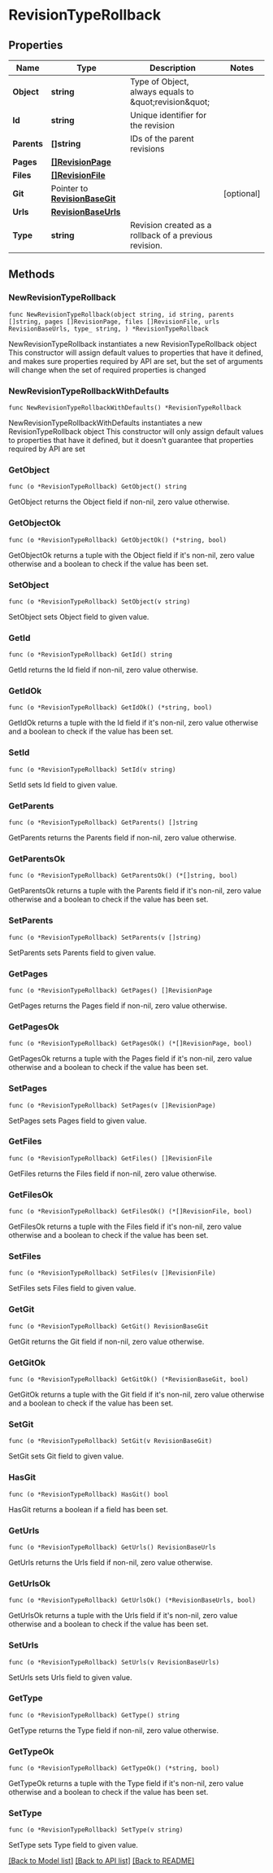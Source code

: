 # RevisionTypeRollback

## Properties

Name | Type | Description | Notes
------------ | ------------- | ------------- | -------------
**Object** | **string** | Type of Object, always equals to \&quot;revision\&quot; | 
**Id** | **string** | Unique identifier for the revision | 
**Parents** | **[]string** | IDs of the parent revisions | 
**Pages** | [**[]RevisionPage**](RevisionPage.md) |  | 
**Files** | [**[]RevisionFile**](RevisionFile.md) |  | 
**Git** | Pointer to [**RevisionBaseGit**](RevisionBaseGit.md) |  | [optional] 
**Urls** | [**RevisionBaseUrls**](RevisionBaseUrls.md) |  | 
**Type** | **string** | Revision created as a rollback of a previous revision. | 

## Methods

### NewRevisionTypeRollback

`func NewRevisionTypeRollback(object string, id string, parents []string, pages []RevisionPage, files []RevisionFile, urls RevisionBaseUrls, type_ string, ) *RevisionTypeRollback`

NewRevisionTypeRollback instantiates a new RevisionTypeRollback object
This constructor will assign default values to properties that have it defined,
and makes sure properties required by API are set, but the set of arguments
will change when the set of required properties is changed

### NewRevisionTypeRollbackWithDefaults

`func NewRevisionTypeRollbackWithDefaults() *RevisionTypeRollback`

NewRevisionTypeRollbackWithDefaults instantiates a new RevisionTypeRollback object
This constructor will only assign default values to properties that have it defined,
but it doesn't guarantee that properties required by API are set

### GetObject

`func (o *RevisionTypeRollback) GetObject() string`

GetObject returns the Object field if non-nil, zero value otherwise.

### GetObjectOk

`func (o *RevisionTypeRollback) GetObjectOk() (*string, bool)`

GetObjectOk returns a tuple with the Object field if it's non-nil, zero value otherwise
and a boolean to check if the value has been set.

### SetObject

`func (o *RevisionTypeRollback) SetObject(v string)`

SetObject sets Object field to given value.


### GetId

`func (o *RevisionTypeRollback) GetId() string`

GetId returns the Id field if non-nil, zero value otherwise.

### GetIdOk

`func (o *RevisionTypeRollback) GetIdOk() (*string, bool)`

GetIdOk returns a tuple with the Id field if it's non-nil, zero value otherwise
and a boolean to check if the value has been set.

### SetId

`func (o *RevisionTypeRollback) SetId(v string)`

SetId sets Id field to given value.


### GetParents

`func (o *RevisionTypeRollback) GetParents() []string`

GetParents returns the Parents field if non-nil, zero value otherwise.

### GetParentsOk

`func (o *RevisionTypeRollback) GetParentsOk() (*[]string, bool)`

GetParentsOk returns a tuple with the Parents field if it's non-nil, zero value otherwise
and a boolean to check if the value has been set.

### SetParents

`func (o *RevisionTypeRollback) SetParents(v []string)`

SetParents sets Parents field to given value.


### GetPages

`func (o *RevisionTypeRollback) GetPages() []RevisionPage`

GetPages returns the Pages field if non-nil, zero value otherwise.

### GetPagesOk

`func (o *RevisionTypeRollback) GetPagesOk() (*[]RevisionPage, bool)`

GetPagesOk returns a tuple with the Pages field if it's non-nil, zero value otherwise
and a boolean to check if the value has been set.

### SetPages

`func (o *RevisionTypeRollback) SetPages(v []RevisionPage)`

SetPages sets Pages field to given value.


### GetFiles

`func (o *RevisionTypeRollback) GetFiles() []RevisionFile`

GetFiles returns the Files field if non-nil, zero value otherwise.

### GetFilesOk

`func (o *RevisionTypeRollback) GetFilesOk() (*[]RevisionFile, bool)`

GetFilesOk returns a tuple with the Files field if it's non-nil, zero value otherwise
and a boolean to check if the value has been set.

### SetFiles

`func (o *RevisionTypeRollback) SetFiles(v []RevisionFile)`

SetFiles sets Files field to given value.


### GetGit

`func (o *RevisionTypeRollback) GetGit() RevisionBaseGit`

GetGit returns the Git field if non-nil, zero value otherwise.

### GetGitOk

`func (o *RevisionTypeRollback) GetGitOk() (*RevisionBaseGit, bool)`

GetGitOk returns a tuple with the Git field if it's non-nil, zero value otherwise
and a boolean to check if the value has been set.

### SetGit

`func (o *RevisionTypeRollback) SetGit(v RevisionBaseGit)`

SetGit sets Git field to given value.

### HasGit

`func (o *RevisionTypeRollback) HasGit() bool`

HasGit returns a boolean if a field has been set.

### GetUrls

`func (o *RevisionTypeRollback) GetUrls() RevisionBaseUrls`

GetUrls returns the Urls field if non-nil, zero value otherwise.

### GetUrlsOk

`func (o *RevisionTypeRollback) GetUrlsOk() (*RevisionBaseUrls, bool)`

GetUrlsOk returns a tuple with the Urls field if it's non-nil, zero value otherwise
and a boolean to check if the value has been set.

### SetUrls

`func (o *RevisionTypeRollback) SetUrls(v RevisionBaseUrls)`

SetUrls sets Urls field to given value.


### GetType

`func (o *RevisionTypeRollback) GetType() string`

GetType returns the Type field if non-nil, zero value otherwise.

### GetTypeOk

`func (o *RevisionTypeRollback) GetTypeOk() (*string, bool)`

GetTypeOk returns a tuple with the Type field if it's non-nil, zero value otherwise
and a boolean to check if the value has been set.

### SetType

`func (o *RevisionTypeRollback) SetType(v string)`

SetType sets Type field to given value.



[[Back to Model list]](../README.md#documentation-for-models) [[Back to API list]](../README.md#documentation-for-api-endpoints) [[Back to README]](../README.md)



